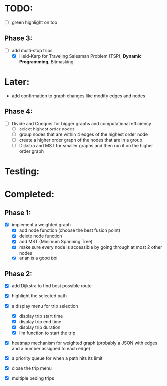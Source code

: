 # TODO:

- [ ] green highlight on top

## Phase 3:

- [ ] add multi-stop trips
  - [x] Held-Karp for Traveling Salesman Problem (TSP), **Dynamic Programming**, Bitmasking

# Later:

- add confirmation to graph changes like modify edges and nodes

## Phase 4:

- [ ] Divide and Conquer for bigger graphs and computational efficiency
  - [ ] select highest order nodes
  - [ ] group nodes that are within 4 edges of the highest order node
  - [ ] create a higher order graph of the nodes that are in a group
  - [ ] Dijkstra and MST for smaller graphs and then run it on the higher order graph

# Testing:

# Completed:

## Phase 1:

- [x] implement a weighted graph
  - [x] add node function (choose the best fusion point)
  - [x] delete node function
  - [x] add MST (Minimum Spanning Tree)
  - [x] make sure every node is accessible by going through at most 2 other nodes
  - [x] arian is a good boi

## Phase 2:

- [x] add Dijkstra to find best possible route
- [x] highlight the selected path
- [x] a display menu for trip selection
  - [x] display trip start time
  - [x] display trip end time
  - [x] display trip duration
  - [x] llm function to start the trip
- [x] heatmap mechanism for weighted graph (probably a JSON with edges and a number assigned to each edge)
- [x] a priority queue for when a path hits its limit

- [x] close the trip menu
- [x] multiple peding trips
